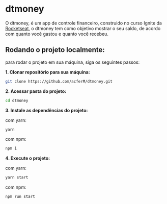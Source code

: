 # dtmoney

O dtmoney, é um app de controle financeiro, construido no curso Ignite da [Rocketseat](https://github.com/rocketseat), o dtmoney tem como objetivo mostrar
o seu saldo, de acordo com quanto você gastou e quanto você recebeu.

## Rodando o projeto localmente:

para rodar o projeto em sua máquina, siga os seguintes passos:

**1. Clonar repositório para sua máquina:**
  ```bash
  git clone https://github.com/acferM/dtmoney.git
  ```
  
**2. Acessar pasta do projeto:**
  ```bash
  cd dtmoney
  ```
  
**3. Instale as dependências do projeto:**

  com yarn:
  ```bash
  yarn
  ```
  
  com npm:
  ```bash
  npm i
  ```
  
**4. Execute o projeto:**

  com yarn:
  ```bash
  yarn start
  ```
  
  com npm:
  ```bash
  npm run start
  ```
